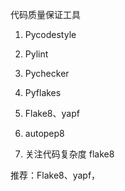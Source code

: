 代码质量保证工具

1. Pycodestyle

2. Pylint

3. Pychecker

4. Pyflakes

5. Flake8、yapf

6. autopep8

7. 关注代码复杂度 flake8

推荐：Flake8、yapf，

